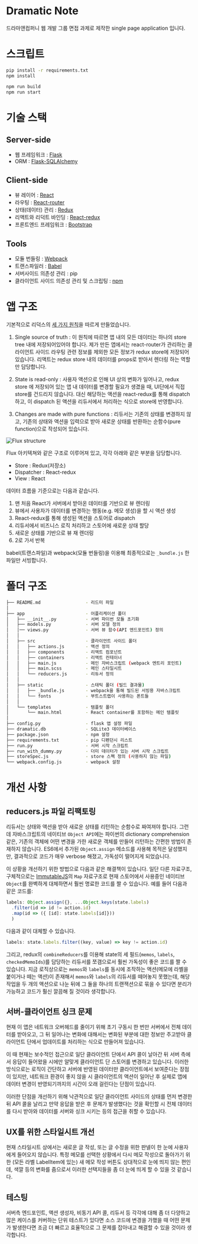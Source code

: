 # Dramatic Note

드라마앤컴퍼니 웹 개발 그룹 면접 과제로 제작한 single page application 입니다.

# 스크립트

```bash
pip install -r requirements.txt
npm install

npm run build
npm run start
```

# 기술 스택

## Server-side

- 웹 프레임워크 : [Flask](http://flask.pocoo.org/)
- ORM : [Flask-SQLAlchemy](http://flask-sqlalchemy.pocoo.org/2.1/)

## Client-side

- 뷰 레이어 : [React](https://facebook.github.io/react/)
- 라우팅 : [React-router](https://github.com/reactjs/react-router)
- 상태(데이터) 관리 : [Redux](redux.js.org)
- 리액트와 리덕트 바인딩 : [React-redux](https://github.com/reactjs/react-redux)
- 프론트엔드 프레임워크 : [Bootstrap](getbootstrap.com)

## Tools

- 모듈 번들링 : [Webpack](https://webpack.github.io)
- 트랜스파일러 : [Babel](https://babeljs.io/)
- 서버사이드 의존성 관리 : pip
- 클라이언트 사이드 의존성 관리 및 스크립팅 : [npm](https://www.npmjs.com)

# 앱 구조

기본적으로 리덕스의 [세 가지 원칙](http://redux.js.org/docs/introduction/ThreePrinciples.html)을
따르게 만들었습니다.

1. Single source of truth : 이 원칙에 따르면 앱 내의 모든 데이터는 하나의 store
   tree 내에 저장되어있어야 합니다. 제가 만든 앱에서는 react-router가 관리하는
   클라이언트 사이드 라우팅 관련 정보를 제외한 모든 정보가 redux store에
   저장되어 있습니다. 리액트는 redux store 내의 데이터를 props로 받아서 렌더링
   하는 역할만 담당합니다.

2. State is read-only : 사용자 액션으로 인해 UI 상의 변화가 일어나고, redux
   store 에 저장되어 있는 앱 내 데이터를 변경할 필요가 생겼을 때, UI단에서 직접
   store를 건드리지 않습니다. 대신 해당하는 액션을 react-redux를 통해 dispatch
   하고, 이 dispatch 된 액션을 리듀서에서 처리하는 식으로 store에 반영합니다.

3. Changes are made with pure functions : 리듀서는 기존의 상태를 변경하지 않고,
   기존의 상태와 액션을 입력으로 받아 새로운 상태를 반환하는 순함수(pure
   function)으로 작성되어 있습니다.

![Flux structure](https://facebook.github.io/flux/img/flux-simple-f8-diagram-with-client-action-1300w.png)

Flux 아키텍쳐와 같은 구조로 이루어져 있고, 각각 아래와 같은 부분을 담당합니다.

- Store : Redux(저장소)
- Dispatcher : React-redux
- View : React

데이터 흐름을 기준으로는 다음과 같습니다.

1. 맨 처음 React가 서버에서 받아온 데이터를 기반으로 뷰 렌더링
2. 뷰에서 사용자가 데이터를 변경하는 행동(e.g. 메모 생성)을 할 시 액션 생성
3. React-redux를 통해 생성된 액션을 스토어로 dispatch
4. 리듀서에서 비즈니스 로직 처리하고 스토어에 새로운 상태 할당
5. 새로운 상태를 기반으로 뷰 재 렌더링
6. 2로 가서 반복

babel(트랜스파일)과 webpack(모듈 번들링)을 이용해 최종적으로는 `_bundle.js` 한
파일만 서빙합니다.

# 폴더 구조

```bash
├── README.md                 - 리드미 파일
│
├── app                       - 어플리케이션 폴더
│   ├── __init__.py           - 서버 파이썬 모듈 초기화
│   ├── models.py             - 서버 모델 정의
│   │── views.py              - 서버 뷰 함수(API 엔드포인트) 정의
│   │ 
│   ├── src                   - 클라이언트 사이드 폴더
│   │   ├── actions.js        - 액션 정의
│   │   ├── components        - 리액트 컴포넌트
│   │   ├── containers        - 리액트 컨테이너
│   │   ├── main.js           - 메인 자바스크립트 (webpack 엔트리 포인트)
│   │   ├── main.scss         - 메인 스타일시트
│   │   └── reducers.js       - 리듀서 정의
│   │ 
│   ├── static                - 스태틱 폴더 (빌드 결과물)
│   │   ├── _bundle.js        - webpack을 통해 빌드된 서빙용 자바스크립트
│   │   └── fonts             - 부트스트랩이 사용하는 폰트들
│   │ 
│   └── templates             - 템플릿 폴더
│       └── main.html         - React container를 포함하는 메인 템플릿
│ 
├── config.py                 - flask 앱 설정 파일
├── dramatic.db               - SQLite3 데이터베이스
├── package.json              - npm 설정
├── requirements.txt          - pip 디펜던시 리스트
├── run.py                    - 서버 시작 스크립트
├── run_with_dummy.py         - 더미 데이터가 있는 서버 시작 스크립트
├── storeSpec.js              - store 스펙 정의 (사용하지 않는 파일)
└── webpack.config.js         - webpack 설정
```

# 개선 사항

## reducers.js 파일 리팩토링

리듀서는 상태와 액션을 받아 새로운 상태를 리턴하는 순함수로 짜여져야 합니다.
그런데 자바스크립트의 네이티브 `Object API`에는 파이썬의 dictionary comprehension
같은, 기존의 객체에 어떤 변경을 가한 새로운 객체를 만들어 리턴하는 간편한 방법이
존재하지 않습니다. ES6에서 추가된 `Object.assign` 메소드를 사용해 목적은 달성했지만,
결과적으로 코드가 매우 verbose 해졌고, 가독성이 떨어지게 되었습니다.

이 상황을 개선하기 위한 방법으로 다음과 같은 해결책이 있습니다. 일단 다른
자료구조, 구체적으로는 [ImmutableJS](https://facebook.github.io/immutable-js/)의
`Map` 자료구조로 현재 스토어에서 사용중인 네이티브 `Object`를 완벽하게
대체하면서 훨씬 명료한 코드를 짤 수 있습니다. 예를 들어 다음과 같은 코드를:

```javascript
labels: Object.assign({}, ...Object.keys(state.labels)
  .filter(id => id != action.id)
  .map(id => ({ [id]: state.labels[id]}))
  )
```

다음과 같이 대체할 수 있습니다.

```javascript
labels: state.labels.filter((key, value) => key != action.id)
```

그리고, redux의 `combineReducers`를 이용해 state의 세 필드(`memos`, `labels`,
`checkedMemoIds`)를 담당하는 리듀서를 쪼갬으로서 훨씬 가독성이 좋은 코드를 짤 수
있습니다. 지금 로직상으로는 `memos`와 `labels`를 동시에 조작하는 액션(메모에
라벨을 붙이거나 떼는 액션)이 존재해서 `memos`와 `labels`의 리듀서를 떼어놓지
못했는데, 해당 작업을 두 개의 액션으로 나눈 뒤에 그 둘을 하나의 트랜잭션으로
묶을 수 있다면 분리가 가능하고 코드가 훨신 깔끔해 질 것이라 생각합니다.

## 서버-클라이언트 싱크 문제

현재 이 앱은 네트워크 오버헤드를 줄이기 위해 초기 구동시 한 번만 서버에서 전체
데이터를 받아오고, 그 뒤 일어나는 변화에 대해서는 변화된 부분에 대한 정보만
주고받아 클라이언트 단에서 업데이트를 처리하는 식으로 만들어져 있습니다.

이 때 현재는 보수적인 접근으로 일단 클라이언트 단에서 API 콜이 날아간 뒤 서버
측에서 응답이 들어왔을 시에만 알맞게 클라이언트 단 스토어를 변경하고 있습니다.
이러한 방식으로는 로직이 간단하고 서버에 반영된 데이터만 클라이언트에서
보여준다는 장점이 있지만, 네트워크 환경이 좋지 않을 시 클라이언트의 액션이
일어난 후 실제로 앱에 데이터 변경이 반영되기까지의 시간이 오래 걸린다는 단점이
있습니다.

이러한 단점을 개선하기 위해 낙관적으로 일단 클라이언트 사이드의 상태를 먼저
변경한 뒤 API 콜을 날리고 만약 응답을 받은 후 문제가 발생했다는 것을 확인할 시
전체 데이터를 다시 받아와 데이터를 서버와 싱크 시키는 등의 접근을 취할 수
있습니다.

## UX를 위한 스타일시트 개선

현재 스타일시트 상에서는 새로운 글 작성, 또는 글 수정을 위한 판넬이 한 눈에
사용자에게 들어오지 않습니다. 특정 메모를 선택한 상황에서 다시 메모 작성으로
돌아가기 위한 (모든 라벨 LabelItem에 있는) 새 메모 작성 버튼도 상대적으로 눈에
띄지 않는 편인데, 색깔 등의 변화를 줌으로서 이러한 선택지들을 좀 더 눈에 띄게 할
수 있을 것 같습니다.

## 테스팅

서버측 엔드포인트, 액션 생성자, 비동기 API 콜, 리듀서 등 각각에 대해 좀 더
다양하고 많은 케이스를 커버하는 단위 테스트가 있다면 소스 코드에 변경을 가했을
때 어떤 문제가 발생한다면 조금 더 빠르고 효율적으로 그 문제를 잡아내고 해결할 수
있을 것이라 생각합니다.
